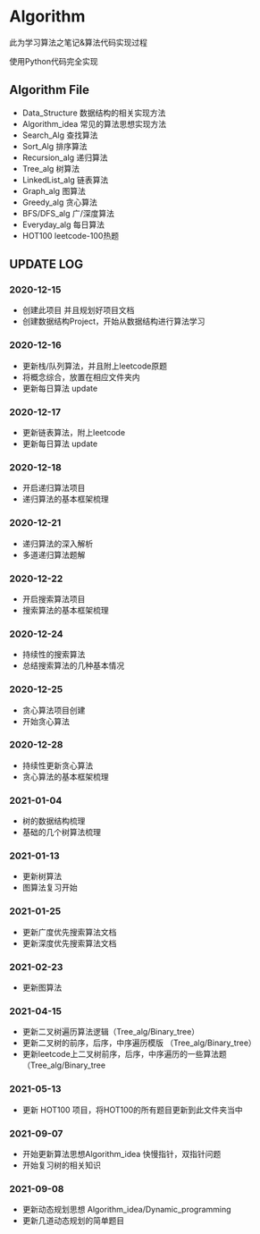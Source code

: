 # Algorithm

此为学习算法之笔记&算法代码实现过程

使用Python代码完全实现

## Algorithm File 
- Data_Structure 数据结构的相关实现方法
- Algorithm_idea 常见的算法思想实现方法
- Search_Alg 查找算法
- Sort_Alg 排序算法
- Recursion_alg 递归算法
- Tree_alg 树算法
- LinkedList_alg 链表算法
- Graph_alg 图算法
- Greedy_alg 贪心算法
- BFS/DFS_alg 广/深度算法
- Everyday_alg 每日算法
- HOT100 leetcode-100热题

## UPDATE LOG
 
### 2020-12-15 

- 创建此项目 并且规划好项目文档
- 创建数据结构Project，开始从数据结构进行算法学习

### 2020-12-16

- 更新栈/队列算法，并且附上leetcode原题
- 将概念综合，放置在相应文件夹内
- 更新每日算法 update

### 2020-12-17 

- 更新链表算法，附上leetcode
- 更新每日算法 update

### 2020-12-18

- 开启递归算法项目
- 递归算法的基本框架梳理

### 2020-12-21

- 递归算法的深入解析
- 多道递归算法题解

### 2020-12-22

- 开启搜索算法项目
- 搜索算法的基本框架梳理

### 2020-12-24

- 持续性的搜索算法
- 总结搜索算法的几种基本情况

### 2020-12-25

- 贪心算法项目创建
- 开始贪心算法

### 2020-12-28

- 持续性更新贪心算法
- 贪心算法的基本框架梳理

### 2021-01-04

- 树的数据结构梳理
- 基础的几个树算法梳理

### 2021-01-13

- 更新树算法
- 图算法复习开始

### 2021-01-25

- 更新广度优先搜索算法文档
- 更新深度优先搜索算法文档

### 2021-02-23

- 更新图算法

### 2021-04-15

- 更新二叉树遍历算法逻辑（Tree_alg/Binary_tree）
- 更新二叉树的前序，后序，中序遍历模版 （Tree_alg/Binary_tree）
- 更新leetcode上二叉树前序，后序，中序遍历的一些算法题 （Tree_alg/Binary_tree

### 2021-05-13

- 更新 HOT100 项目，将HOT100的所有题目更新到此文件夹当中

### 2021-09-07

- 开始更新算法思想Algorithm_idea 快慢指针，双指针问题
- 开始复习树的相关知识

### 2021-09-08

- 更新动态规划思想 Algorithm_idea/Dynamic_programming
- 更新几道动态规划的简单题目 